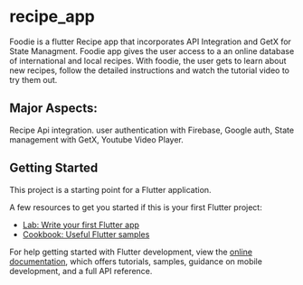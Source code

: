 
# recipe_app

Foodie is a flutter Recipe app that incorporates API Integration and GetX for State Managment.
Foodie app gives the user access to a an online database of international and local  recipes.
With foodie, the user gets to learn about new recipes, follow the detailed instructions and watch the tutorial video to try them out.
## Major Aspects:
Recipe Api integration.
user authentication with Firebase,
Google auth,
State management with GetX,
Youtube Video Player.

## Getting Started

This project is a starting point for a Flutter application.

A few resources to get you started if this is your first Flutter project:

- [Lab: Write your first Flutter app](https://docs.flutter.dev/get-started/codelab)
- [Cookbook: Useful Flutter samples](https://docs.flutter.dev/cookbook)

For help getting started with Flutter development, view the
[online documentation](https://docs.flutter.dev/), which offers tutorials,
samples, guidance on mobile development, and a full API reference.


